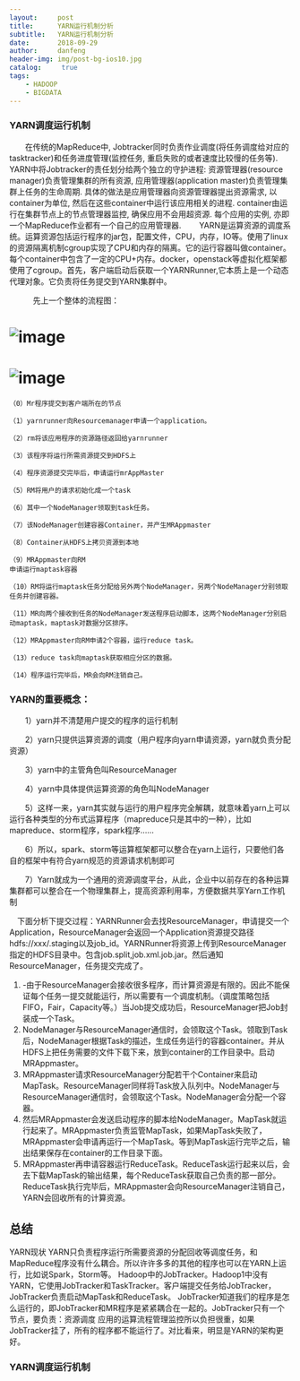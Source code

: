 ```yaml
---
layout:     post
title:      YARN运行机制分析
subtitle:   YARN运行机制分析
date:       2018-09-29
author:     danfeng
header-img: img/post-bg-ios10.jpg
catalog: 	 true
tags:
    - HADOOP
    - BIGDATA
---       
```




###  YARN调度运行机制
&emsp;&emsp;在传统的MapReduce中, Jobtracker同时负责作业调度(将任务调度给对应的tasktracker)和任务进度管理(监控任务, 重启失败的或者速度比较慢的任务等). YARN中将Jobtracker的责任划分给两个独立的守护进程: 资源管理器(resource manager)负责管理集群的所有资源, 应用管理器(application master)负责管理集群上任务的生命周期. 具体的做法是应用管理器向资源管理器提出资源需求, 以container为单位, 然后在这些container中运行该应用相关的进程.
 container由运行在集群节点上的节点管理器监控, 确保应用不会用超资源. 每个应用的实例, 亦即一个MapReduce作业都有一个自己的应用管理器. 
&emsp;&emsp;YARN是运算资源的调度系统。运算资源包括运行程序的jar包，配置文件，CPU，内存，IO等。使用了linux的资源隔离机制cgroup实现了CPU和内存的隔离。它的运行容器叫做container。每个container中包含了一定的CPU+内存。docker，openstack等虚拟化框架都使用了cgroup。首先，客户端启动后获取一个YARNRunner,它本质上是一个动态代理对象。它负责将任务提交到YARN集群中。
 
 &emsp;&emsp;&emsp;先上一个整体的流程图：
#   ![image](https://zdfccdanfeng.github.io/img/RMMMOV1.png) 
# ![image](https://zdfccdanfeng.github.io/img/mr.png)
  
```
（0）Mr程序提交到客户端所在的节点

（1）yarnrunner向Resourcemanager申请一个application。

（2）rm将该应用程序的资源路径返回给yarnrunner
 
（3）该程序将运行所需资源提交到HDFS上

（4）程序资源提交完毕后，申请运行mrAppMaster

（5）RM将用户的请求初始化成一个task
 
（6）其中一个NodeManager领取到task任务。
 
（7）该NodeManager创建容器Container，并产生MRAppmaster

（8）Container从HDFS上拷贝资源到本地

（9）MRAppmaster向RM
申请运行maptask容器
 
（10）RM将运行maptask任务分配给另外两个NodeManager，另两个NodeManager分别领取任务并创建容器。

（11）MR向两个接收到任务的NodeManager发送程序启动脚本，这两个NodeManager分别启动maptask，maptask对数据分区排序。

（12）MRAppmaster向RM申请2个容器，运行reduce task。
 
（13）reduce task向maptask获取相应分区的数据。

（14）程序运行完毕后，MR会向RM注销自己。
```

### YARN的重要概念：
&emsp;&emsp;1）yarn并不清楚用户提交的程序的运行机制

&emsp;&emsp;2）yarn只提供运算资源的调度（用户程序向yarn申请资源，yarn就负责分配资源）

&emsp;&emsp;3）yarn中的主管角色叫ResourceManager

&emsp;&emsp;4）yarn中具体提供运算资源的角色叫NodeManager

&emsp;&emsp;5）这样一来，yarn其实就与运行的用户程序完全解耦，就意味着yarn上可以运行各种类型的分布式运算程序（mapreduce只是其中的一种），比如mapreduce、storm程序，spark程序……

&emsp;&emsp;6）所以，spark、storm等运算框架都可以整合在yarn上运行，只要他们各自的框架中有符合yarn规范的资源请求机制即可

&emsp;&emsp;7）Yarn就成为一个通用的资源调度平台，从此，企业中以前存在的各种运算集群都可以整合在一个物理集群上，提高资源利用率，方便数据共享Yarn工作机制

&emsp;下面分析下提交过程：YARNRunner会去找ResourceManager，申请提交一个Application，ResourceManager会返回一个Application资源提交路径hdfs://xxx/.staging以及job_id。YARNRunner将资源上传到ResourceManager指定的HDFS目录中。包含job.split,job.xml.job.jar。然后通知ResourceManager，任务提交完成了。

1. -由于ResourceManager会接收很多程序，而计算资源是有限的。因此不能保证每个任务一提交就能运行，所以需要有一个调度机制。（调度策略包括FIFO，Fair，Capacity等。）当Job提交成功后，ResourceManager把Job封装成一个Task。
2. NodeManager与ResourceManager通信时，会领取这个Task。领取到Task后，NodeManager根据Task的描述，生成任务运行的容器container。并从HDFS上把任务需要的文件下载下来，放到container的工作目录中。启动MRAppmaster。
3. MRAppmaster请求ResourceManager分配若干个Container来启动MapTask。ResourceManager同样将Task放入队列中。NodeManager与ResourceManager通信时，会领取这个Task。NodeManager会分配一个容器。
4. 然后MRAppmaster会发送启动程序的脚本给NodeManager。MapTask就运行起来了。MRAppmaster负责监管MapTask，如果MapTask失败了，MRAppmaster会申请再运行一个MapTask。等到MapTask运行完毕之后，输出结果保存在container的工作目录下面。
5. MRAppmaster再申请容器运行ReduceTask。ReduceTask运行起来以后，会去下载MapTask的输出结果，每个ReduceTask获取自己负责的那一部分。ReduceTask执行完毕后，MRAppmaster会向ResourceManager注销自己，YARN会回收所有的计算资源。
##  总结
YARN现状
YARN只负责程序运行所需要资源的分配回收等调度任务，和MapReduce程序没有什么耦合。所以许许多多的其他的程序也可以在YARN上运行，比如说Spark，Storm等。
Hadoop中的JobTracker。Hadoop1中没有YARN，它使用JobTracker和TaskTracker。客户端提交任务给JobTracker，JobTracker负责启动MapTask和ReduceTask。
JobTracker知道我们的程序是怎么运行的，即JobTracker和MR程序是紧紧耦合在一起的。JobTracker只有一个节点，要负责：资源调度
应用的运算流程管理监控所以负担很重，如果JobTracker挂了，所有的程序都不能运行了。对比看来，明显是YARN的架构更好。







  
  

###  YARN调度运行机制
